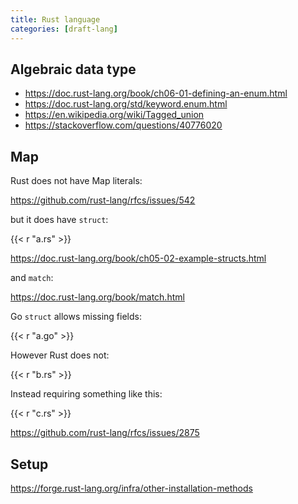 ```yaml
---
title: Rust language
categories: [draft-lang]
---
```


## Algebraic data type

- <https://doc.rust-lang.org/book/ch06-01-defining-an-enum.html>
- <https://doc.rust-lang.org/std/keyword.enum.html>
- <https://en.wikipedia.org/wiki/Tagged_union>
- <https://stackoverflow.com/questions/40776020>

## Map

Rust does not have Map literals:

<https://github.com/rust-lang/rfcs/issues/542>

but it does have `struct`:

{{< r "a.rs" >}}

<https://doc.rust-lang.org/book/ch05-02-example-structs.html>

and `match`:

<https://doc.rust-lang.org/book/match.html>

Go `struct` allows missing fields:

{{< r "a.go" >}}

However Rust does not:

{{< r "b.rs" >}}

Instead requiring something like this:

{{< r "c.rs" >}}

<https://github.com/rust-lang/rfcs/issues/2875>

## Setup

<https://forge.rust-lang.org/infra/other-installation-methods>
